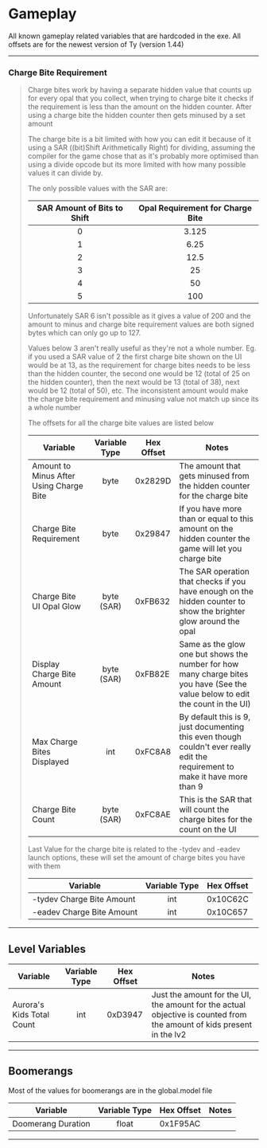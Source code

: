 # Gameplay

All known gameplay related variables that are hardcoded in the exe. All offsets are for the newest version of Ty (version  1.44)

---

### Charge Bite Requirement
>
>Charge bites work by having a separate hidden value that counts up for every opal that you collect, when trying to charge bite it checks if the requirement is less than the amount on the hidden counter. 
>After using a charge bite the hidden counter then gets minused by a set amount 
>
>The charge bite is a bit limited with how you can edit it because of it using a SAR ((bit)Shift Arithmetically Right) for dividing, 
>assuming the compiler for the game chose that as it's probably more optimised than using a divide opcode but its more limited with how many possible values it can divide by.
>
>The only possible values with the SAR are:
>
>| SAR Amount of Bits to Shift | Opal Requirement for Charge Bite
>| :-: | :-:
>| 0 | 3.125
>| 1 | 6.25
>| 2 | 12.5
>| 3 | 25
>| 4 | 50
>| 5 | 100
>
>Unfortunately SAR 6 isn't possible as it gives a value of 200 and the amount to minus and charge bite requirement values are both signed bytes which can only go up to 127.
>
>Values below 3 aren't really useful as they're not a whole number. Eg. if you used a SAR value of 2 the first charge bite shown on the UI would be at 13, as the requirement for charge bites needs to be less than the hidden counter, 
the second one would be 12 (total of 25 on the hidden counter), then the next would be 13 (total of 38), next would be 12 (total of 50), etc. The inconsistent amount would make the charge bite requirement and minusing value not match up since its a whole number
>
>The offsets for all the charge bite values are listed below
>
>| Variable | Variable Type | Hex Offset | Notes
>| - | :-: | - | -
>| Amount to Minus After Using Charge Bite | byte | 0x2829D | The amount that gets minused from the hidden counter for the charge bite
>| Charge Bite Requirement | byte | 0x29847 | If you have more than or equal to this amount on the hidden counter the game will let you charge bite
>| Charge Bite UI Opal Glow | byte (SAR) | 0xFB632 | The SAR operation that checks if you have enough on the hidden counter to show the brighter glow around the opal
>| Display Charge Bite Amount | byte (SAR) | 0xFB82E | Same as the glow one but shows the number for how many charge bites you have (See the value below to edit the count in the UI)
>| Max Charge Bites Displayed | int | 0xFC8A8 | By default this is 9, just documenting this even though couldn't ever really edit the requirement to make it have more than 9
>| Charge Bite Count | byte (SAR) | 0xFC8AE | This is the SAR that will count the charge bites for the count on the UI
>
>Last Value for the charge bite is related to the -tydev and -eadev launch options, these will set the amount of charge bites you have with them
>
>| Variable | Variable Type | Hex Offset
>| - | :-: | - 
>| -tydev Charge Bite Amount | int | 0x10C62C 
>| -eadev Charge Bite Amount | int | 0x10C657 

---

## Level Variables

| Variable | Variable Type | Hex Offset | Notes
| - | :-: | - | -
| Aurora's Kids Total Count | int | 0xD3947 | Just the amount for the UI, the amount for the actual objective is counted from the amount of kids present in the lv2

---

## Boomerangs

Most of the values for boomerangs are in the global.model file

| Variable | Variable Type | Hex Offset | Notes
| - | :-: | - | -
| Doomerang Duration | float | 0x1F95AC

---
